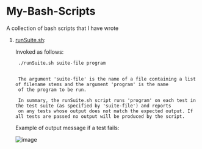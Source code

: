 # My-Bash-Scripts
A collection of bash scripts that I have wrote

1. [runSuite.sh](https://github.com/MQian21/My-Bash-Scripts/blob/main/runSuite.sh):


    Invoked as follows:
    
        ./runSuite.sh suite-file program
        
        
        The argument 'suite-file' is the name of a file containing a list of filename stems and the argument 'program' is the name 
        of the program to be run.
        
        In summary, the runSuite.sh script runs 'program' on each test in the test suite (as specified by 'suite-file') and reports
        on any tests whose output does not match the expected output. If all tests are passed no output will be produced by the script.
        
    Example of output message if a test fails:
    
    ![image](https://user-images.githubusercontent.com/88065831/170803753-37896118-98f3-4291-89c4-6ea079a3be62.png)




